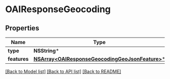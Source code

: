 # OAIResponseGeocoding

## Properties
Name | Type | Description | Notes
------------ | ------------- | ------------- | -------------
**type** | **NSString*** |  | 
**features** | [**NSArray&lt;OAIResponseGeocodingGeoJsonFeature&gt;***](OAIResponseGeocodingGeoJsonFeature.md) |  | 

[[Back to Model list]](../README.md#documentation-for-models) [[Back to API list]](../README.md#documentation-for-api-endpoints) [[Back to README]](../README.md)


